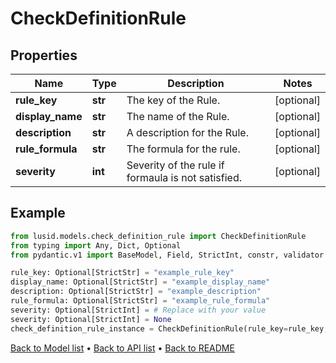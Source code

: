 # CheckDefinitionRule

## Properties
Name | Type | Description | Notes
------------ | ------------- | ------------- | -------------
**rule_key** | **str** | The key of the Rule. | [optional] 
**display_name** | **str** | The name of the Rule. | [optional] 
**description** | **str** | A description for the Rule. | [optional] 
**rule_formula** | **str** | The formula for the rule. | [optional] 
**severity** | **int** | Severity of the rule if formaula is not satisfied. | [optional] 
## Example

```python
from lusid.models.check_definition_rule import CheckDefinitionRule
from typing import Any, Dict, Optional
from pydantic.v1 import BaseModel, Field, StrictInt, constr, validator

rule_key: Optional[StrictStr] = "example_rule_key"
display_name: Optional[StrictStr] = "example_display_name"
description: Optional[StrictStr] = "example_description"
rule_formula: Optional[StrictStr] = "example_rule_formula"
severity: Optional[StrictInt] = # Replace with your value
severity: Optional[StrictInt] = None
check_definition_rule_instance = CheckDefinitionRule(rule_key=rule_key, display_name=display_name, description=description, rule_formula=rule_formula, severity=severity)

```

[Back to Model list](../README.md#documentation-for-models) &#8226; [Back to API list](../README.md#documentation-for-api-endpoints) &#8226; [Back to README](../README.md)

